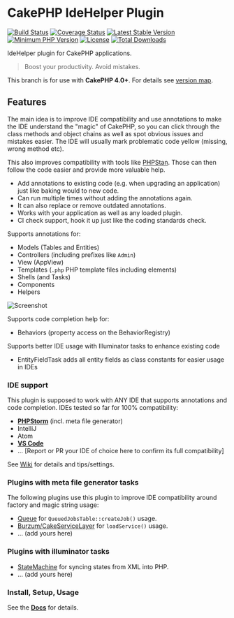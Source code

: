 #  CakePHP IdeHelper Plugin

[![Build Status](https://api.travis-ci.com/dereuromark/cakephp-ide-helper.svg?branch=master)](https://travis-ci.org/dereuromark/cakephp-ide-helper)
[![Coverage Status](https://img.shields.io/codecov/c/github/dereuromark/cakephp-ide-helper/master.svg)](https://codecov.io/github/dereuromark/cakephp-ide-helper?branch=master)
[![Latest Stable Version](https://poser.pugx.org/dereuromark/cakephp-ide-helper/v/stable.svg)](https://packagist.org/packages/dereuromark/cakephp-ide-helper)
[![Minimum PHP Version](https://img.shields.io/badge/php-%3E%3D%207.2-8892BF.svg)](https://php.net/)
[![License](https://poser.pugx.org/dereuromark/cakephp-ide-helper/license.png)](https://packagist.org/packages/dereuromark/cakephp-ide-helper)
[![Total Downloads](https://poser.pugx.org/dereuromark/cakephp-ide-helper/d/total.svg)](https://packagist.org/packages/dereuromark/cakephp-ide-helper)

IdeHelper plugin for CakePHP applications.

> Boost your productivity. Avoid mistakes.

This branch is for use with **CakePHP 4.0+**. For details see [version map](https://github.com/dereuromark/cakephp-ide-helper/wiki#cakephp-version-map).

## Features

The main idea is to improve IDE compatibility and use annotations to make the IDE understand the
"magic" of CakePHP, so you can click through the class methods and object chains as well as spot obvious issues and mistakes easier. The IDE will usually mark problematic code yellow (missing, wrong method etc).

This also improves compatibility with tools like [PHPStan](https://github.com/phpstan/phpstan).
Those can then follow the code easier and provide more valuable help.

- Add annotations to existing code (e.g. when upgrading an application) just like baking would to new code.
- Can run multiple times without adding the annotations again.
- It can also replace or remove outdated annotations.
- Works with your application as well as any loaded plugin.
- CI check support, hook it up just like the coding standards check.

Supports annotations for:
- Models (Tables and Entities)
- Controllers (including prefixes like `Admin`)
- View (AppView)
- Templates (`.php` PHP template files including elements)
- Shells (and Tasks)
- Components
- Helpers

![Screenshot](docs/screenshot.jpg)

Supports code completion help for:
- Behaviors (property access on the BehaviorRegistry)

Supports better IDE usage with Illuminator tasks to enhance existing code
- EntityFieldTask adds all entity fields as class constants for easier usage in IDEs

### IDE support
This plugin is supposed to work with ANY IDE that supports annotations and code completion.
IDEs tested so far for 100% compatibility:
- **[PHPStorm](https://github.com/dereuromark/cakephp-ide-helper/wiki/PHPStorm)** (incl. meta file generator)
- IntelliJ
- Atom
- **[VS Code](https://github.com/dereuromark/cakephp-ide-helper/wiki/Visual-Studio-Code)**
- ... [Report or PR your IDE of choice here to confirm its full compatibility]

See [Wiki](https://github.com/dereuromark/cakephp-ide-helper/wiki) for details and tips/settings.

### Plugins with meta file generator tasks
The following plugins use this plugin to improve IDE compatibility around factory and magic string usage:
- [Queue](https://github.com/dereuromark/cakephp-queue) for `QueuedJobsTable::createJob()` usage.
- [Burzum/CakeServiceLayer](https://github.com/burzum/cakephp-service-layer) for `loadService()` usage.
- ... (add yours here)

### Plugins with illuminator tasks
- [StateMachine](https://github.com/spryker/cakephp-statemachine) for syncing states from XML into PHP.
- ... (add yours here)

### Install, Setup, Usage
See the **[Docs](https://github.com/dereuromark/cakephp-ide-helper/tree/master/docs)** for details.
